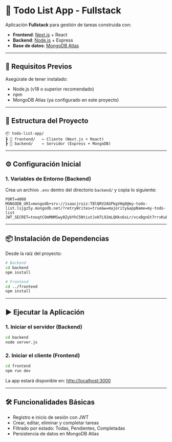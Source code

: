# 📝 Todo List App - Fullstack

Aplicación **Fullstack** para gestión de tareas construida con:

- **Frontend**: [Next.js](https://nextjs.org/) + React  
- **Backend**: [Node.js](https://nodejs.org/) + Express  
- **Base de datos**: [MongoDB Atlas](https://www.mongodb.com/atlas)

---

## 🚀 Requisitos Previos

Asegúrate de tener instalado:

- Node.js (v18 o superior recomendado)
- npm
- MongoDB Atlas (ya configurado en este proyecto)

---

## 📁 Estructura del Proyecto

```
📦 todo-list-app/
┣ 📂 frontend/   ← Cliente (Next.js + React)
┣ 📂 backend/    ← Servidor (Express + MongoDB)
```

---

## ⚙️ Configuración Inicial

### 1. Variables de Entorno (Backend)

Crea un archivo `.env` dentro del directorio `backend/` y copia lo siguiente:

```env
PORT=4000
MONGODB_URI=mongodb+srv://isaacjruiz:TBlQRV2AGPkgVHqO@my-todo-list.lsjgz5y.mongodb.net/?retryWrites=true&w=majority&appName=my-todo-list
JWT_SECRET=tnoqtCOmMNMSwy0ZybYhC5NtiutJxH7L92mLQHks6xLr/vcxBgnGt7rrvKuEduK/0LNt4N9SpIRzJpOM1xubMA==
```



---

## 📦 Instalación de Dependencias

Desde la raíz del proyecto:

```bash
# Backend
cd backend
npm install

# Frontend
cd ../frontend
npm install
```

---

## ▶️ Ejecutar la Aplicación

### 1. Iniciar el servidor (Backend)

```bash
cd backend
node server.js
```

### 2. Iniciar el cliente (Frontend)

```bash
cd frontend
npm run dev
```

La app estará disponible en: [http://localhost:3000](http://localhost:3000)

---

## 🛠 Funcionalidades Básicas

- Registro e inicio de sesión con JWT
- Crear, editar, eliminar y completar tareas
- Filtrado por estado: Todas, Pendientes, Completadas
- Persistencia de datos en MongoDB Atlas
